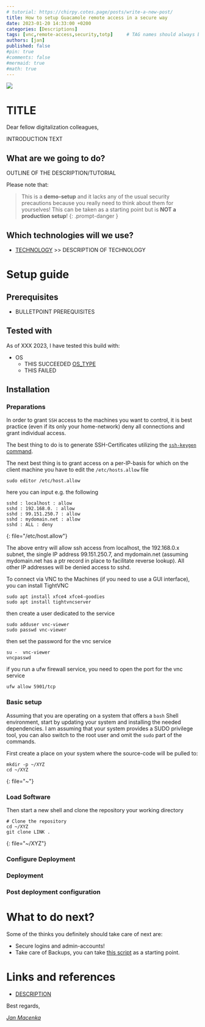 ```yaml
---
# tutorial: https://chirpy.cotes.page/posts/write-a-new-post/
title: How to setup Guacamole remote access in a secure way
date: 2023-01-20 14:33:00 +0200
categories: [Descriptions]
tags: [vnc,remote-access,security,totp]     # TAG names should always be lowercase
authors: [jan]
published: false
#pin: true
#comments: false
#mermaid: true
#math: true
---
```


![](URL_TO_BANNER)

# TITLE

Dear fellow digitalization colleagues,

INTRODUCTION TEXT

## What are we going to do?

OUTLINE OF THE DESCRIPTION/TUTORIAL

<!-- <style>
.responsive-wrap iframe{ max-width: 100%;}
</style>
<div class="responsive-wrap">
<iframe src="https://docs.google.com/presentation/d/e/2PACX-1vRNVSovbgHTohUFMsTmB-OroEyt9rg9oMMiyY_W_X6sJM1ZMNPBVd9kdJb7a66l7V--Iiw4kPHUmeYx/embed?start=false&loop=true&delayms=60000" frameborder="0" width="960" height="569" allowfullscreen="true" mozallowfullscreen="true" webkitallowfullscreen="true"></iframe>
</div> -->

Please note that:

> This is a **demo-setup** and it lacks any of the usual security precautions because you really need to think about them for yourselves! This can be taken as a starting point but is **NOT a production setup**!
{: .prompt-danger }

## Which technologies will we use?
* [TECHNOLOGY](LINK) >> DESCRIPTION OF TECHNOLOGY

# Setup guide

## Prerequisites

* BULLETPOINT PREREQUISITES

## Tested with

As of XXX 2023, I have tested this build with:
* OS
    * <i class="fa fa-check" aria-hidden="true"></i> THIS SUCCEEDED [OS_TYPE](LINK)
    * <i class="fa fa-exclamation-triangle" aria-hidden="true"></i> THIS FAILED

## Installation

### Preparations

In order to grant `SSH` access to the machines you want to control, it is best practice (even if its only your home-network) deny all connections and grant individual access.

The best thing to do is to generate SSH-Certificates utilizing the [`ssh-keygen` command](https://docs.github.com/en/authentication/connecting-to-github-with-ssh/generating-a-new-ssh-key-and-adding-it-to-the-ssh-agent).

The next best thing is to grant access on a per-IP-basis for which on the client machine you have to edit the `/etc/hosts.allow` file

```shell
sudo editor /etc/host.allow
```

here you can input e.g. the following

```
sshd : localhost : allow
sshd : 192.168.0. : allow
sshd : 99.151.250.7 : allow
sshd : mydomain.net : allow
sshd : ALL : deny
```
{: file="/etc/host.allow"}

The above entry will allow ssh access from localhost, the 192.168.0.x subnet, the single IP address 99.151.250.7, and mydomain.net (assuming mydomain.net has a ptr record in place to facilitate reverse lookup). All other IP addresses will be denied access to sshd.

To connect via VNC to the Machines (if you need to use a GUI interface), you can install TightVNC

```shell
sudo apt install xfce4 xfce4-goodies
sudo apt install tightvncserver
```

then create a user dedicated to the service

```shell
sudo adduser vnc-viewer
sudo passwd vnc-viewer
```

then set the password for the vnc service

```shell
su -  vnc-viewer
vncpasswd
```

if you run a ufw firewall service, you need to open the port for the vnc service

```shell
ufw allow 5901/tcp
```


### Basic setup

Assuming that you are operating on a system that offers a `bash` Shell environment, start by updating your system and installing the needed dependencies. I am assuming that your system provides a SUDO privilege tool, you can also switch to the root user and omit the `sudo` part of the commands.

First create a place on your system where the source-code will be pulled to:

```shell
mkdir -p ~/XYZ
cd ~/XYZ
```
{: file="~"}

### Load Software

Then start a new shell and clone the repository your working directory

```shell
# Clone the repository
cd ~/XYZ
git clone LINK .
```
{: file="~/XYZ"}

### Configure Deployment

### Deployment

### Post deployment configuration

# What to do next?

Some of the thinks you definitely should take care of next are:

* Secure logins and admin-accounts!
* Take care of Backups, you can take [this script](https://git.macenka.de/jan/netbox-docker-with-backup/src/branch/release/backup_netbox_data_folders.sh) as a starting point.


# Links and references
- [DESCRIPTION](LINK)

Best regards,

[_Jan Macenka_](https://www.macenka.de)